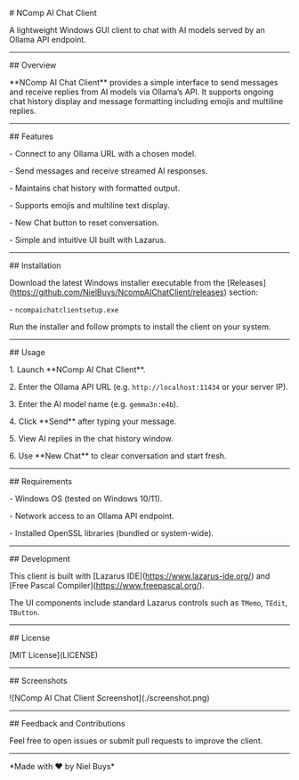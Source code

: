\# NComp AI Chat Client



A lightweight Windows GUI client to chat with AI models served by an Ollama API endpoint.



---



\## Overview



\*\*NComp AI Chat Client\*\* provides a simple interface to send messages and receive replies from AI models via Ollama’s API. It supports ongoing chat history display and message formatting including emojis and multiline replies.



---



\## Features



\- Connect to any Ollama URL with a chosen model.

\- Send messages and receive streamed AI responses.

\- Maintains chat history with formatted output.

\- Supports emojis and multiline text display.

\- New Chat button to reset conversation.

\- Simple and intuitive UI built with Lazarus.



---



\## Installation



Download the latest Windows installer executable from the \[Releases](https://github.com/NielBuys/NcompAIChatClient/releases) section:



\- `ncompaichatclientsetup.exe`



Run the installer and follow prompts to install the client on your system.



---



\## Usage



1\. Launch \*\*NComp AI Chat Client\*\*.

2\. Enter the Ollama API URL (e.g. `http://localhost:11434` or your server IP).

3\. Enter the AI model name (e.g. `gemma3n:e4b`).

4\. Click \*\*Send\*\* after typing your message.

5\. View AI replies in the chat history window.

6\. Use \*\*New Chat\*\* to clear conversation and start fresh.



---



\## Requirements



\- Windows OS (tested on Windows 10/11).

\- Network access to an Ollama API endpoint.

\- Installed OpenSSL libraries (bundled or system-wide).



---



\## Development



This client is built with \[Lazarus IDE](https://www.lazarus-ide.org/) and \[Free Pascal Compiler](https://www.freepascal.org/).



The UI components include standard Lazarus controls such as `TMemo`, `TEdit`, `TButton`.



---



\## License



\[MIT License](LICENSE)



---



\## Screenshots



!\[NComp AI Chat Client Screenshot](./screenshot.png)



---



\## Feedback and Contributions



Feel free to open issues or submit pull requests to improve the client.



---



\*Made with ❤️ by Niel Buys\*





